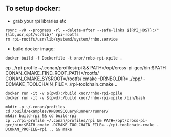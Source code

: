 ## To setup docker:
* grab your rpi libraries etc
```shell
rsync -vR --progress -rl --delete-after --safe-links ${RPI_HOST}:/"{lib,usr,opt/vc/lib}" rpi-rootfs
rm rpi-rootfs/usr/lib/systemd/system/rnbo.service
```
* build docker image:
```shell
docker build -f Dockerfile -t xnor/rnbo-rpi-xpile .
```

cp ../rpi-profile ~/.conan/profiles/rpi && PATH=/opt/cross-pi-gcc/bin:$PATH CONAN_CMAKE_FIND_ROOT_PATH=/rootfs/ CONAN_CMAKE_SYSROOT=/rootfs/ cmake -DRNBO_DIR=../cpp/ -DCMAKE_TOOLCHAIN_FILE=../rpi-toolchain.cmake ..


```shell
docker run -it -v $(pwd):/build xnor/rnbo-rpi-xpile
docker run -it -v $(pwd):/build xnor/rnbo-rpi-xpile /bin/bash
```

```shell
mkdir -p ~/.conan/profiles
cd /build/examples/RNBOOSCQueryRunner/runner/
mkdir build-rpi && cd build-rpi
cp ../rpi-profile ~/.conan/profiles/rpi && PATH=/opt/cross-pi-gcc/bin:$PATH cmake -DCMAKE_TOOLCHAIN_FILE=../rpi-toolchain.cmake -DCONAN_PROFILE=rpi .. && make
```
